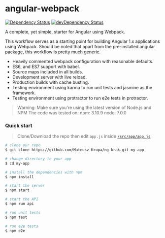 # angular-webpack

[![Dependency Status](https://david-dm.org/preboot/angular-webpack/status.svg)](https://david-dm.org/preboot/angular-webpack#info=dependencies) [![devDependency Status](https://david-dm.org/preboot/angular-webpack/dev-status.svg)](https://david-dm.org/preboot/angular-webpack#info=devDependencies)

A complete, yet simple, starter for Angular using Webpack.

This workflow serves as a starting point for building Angular 1.x applications using Webpack. Should be noted that apart from the pre-installed angular package, this workflow is pretty much generic.

* Heavily commented webpack configuration with reasonable defaults.
* ES6, and ES7 support with babel.
* Source maps included in all builds.
* Development server with live reload.
* Production builds with cache busting.
* Testing environment using karma to run unit tests and jasmine as the framework.
* Testing environment using protractor to run e2e tests in protractor.

> Warning: Make sure you're using the latest version of Node.js and NPM
> The code was tested on: 
> npm: 3.10.9 
> node: 7.0.0

### Quick start

> Clone/Download the repo then edit `app.js` inside [`/src/app/app.js`](/src/app/app.js)

```bash
# clone our repo
$ git clone https://github.com/Mateusz-Krupa/ng-krak.git my-app

# change directory to your app
$ cd my-app

# install the dependencies with npm
$ npm install

# start the server
$ npm start

# start the API
$ npm run api

# run unit tests 
$ npm test 

# run e2e tests 
$ npm e2e 